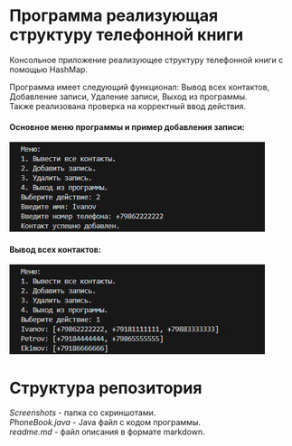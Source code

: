 # Программа реализующая структуру телефонной книги
Консольное приложение реализующее структуру телефонной книги с помощью HashMap.


Программа имеет следующий функционал: Вывод всех контактов, Добавление записи, Удаление записи, Выход из программы.  
Также реализована проверка на корректный ввод действия.

#### Основное меню программы и пример добавления записи:
![Основное меню программы и пример добавления записи](https://github.com/ArtRadchenko/Java_Phone_Book/blob/master/Screenshots/addContact.jpg?raw=true)

#### Вывод всех контактов:
![Вывод всех контактов](https://github.com/ArtRadchenko/Java_Phone_Book/blob/master/Screenshots/displayContacts.jpg?raw=true)

# Структура репозитория
*Screenshots* - папка со скриншотами.  
*PhoneBook.java* - Java файл с кодом программы.  
*readme.md* - файл описания в формате markdown.  